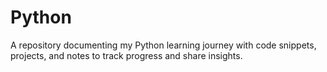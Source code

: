 # Python
A repository documenting my Python learning journey with code snippets, projects, and notes to track progress and share insights.
